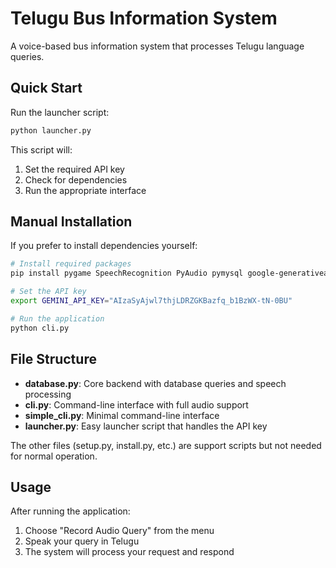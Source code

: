 # Telugu Bus Information System

A voice-based bus information system that processes Telugu language queries.

## Quick Start

Run the launcher script:

```bash
python launcher.py
```

This script will:
1. Set the required API key
2. Check for dependencies
3. Run the appropriate interface

## Manual Installation

If you prefer to install dependencies yourself:

```bash
# Install required packages
pip install pygame SpeechRecognition PyAudio pymysql google-generativeai jinja2 gtts pydub pyttsx3 google-cloud-texttospeech pillow

# Set the API key
export GEMINI_API_KEY="AIzaSyAjwl7thjLDRZGKBazfq_b1BzWX-tN-0BU"

# Run the application
python cli.py
```

## File Structure

- **database.py**: Core backend with database queries and speech processing
- **cli.py**: Command-line interface with full audio support
- **simple_cli.py**: Minimal command-line interface
- **launcher.py**: Easy launcher script that handles the API key

The other files (setup.py, install.py, etc.) are support scripts but not needed for normal operation.

## Usage

After running the application:
1. Choose "Record Audio Query" from the menu
2. Speak your query in Telugu
3. The system will process your request and respond
